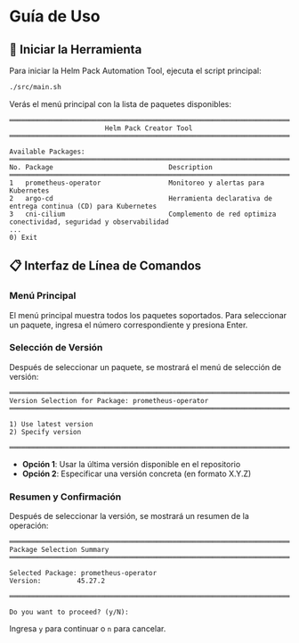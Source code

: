 # Guía de Uso

## 🚀 Iniciar la Herramienta

Para iniciar la Helm Pack Automation Tool, ejecuta el script principal:

```bash
./src/main.sh
```

Verás el menú principal con la lista de paquetes disponibles:

```
═══════════════════════════════════════════════════════════════════════════
                        Helm Pack Creator Tool
═══════════════════════════════════════════════════════════════════════════

Available Packages:
═══════════════════════════════════════════════════════════════════════════
No. Package                             Description
═══════════════════════════════════════════════════════════════════════════
1   prometheus-operator                 Monitoreo y alertas para Kubernetes
2   argo-cd                             Herramienta declarativa de entrega continua (CD) para Kubernetes
3   cni-cilium                          Complemento de red optimiza conectividad, seguridad y observabilidad
...
0) Exit
```

## 📋 Interfaz de Línea de Comandos

### Menú Principal

El menú principal muestra todos los paquetes soportados. Para seleccionar un paquete, ingresa el número correspondiente y presiona Enter.

### Selección de Versión

Después de seleccionar un paquete, se mostrará el menú de selección de versión:

```
═══════════════════════════════════════════════════════════════════════════
Version Selection for Package: prometheus-operator
═══════════════════════════════════════════════════════════════════════════

1) Use latest version
2) Specify version

═══════════════════════════════════════════════════════════════════════════
```

- **Opción 1**: Usar la última versión disponible en el repositorio
- **Opción 2**: Especificar una versión concreta (en formato X.Y.Z)

### Resumen y Confirmación

Después de seleccionar la versión, se mostrará un resumen de la operación:

```
═══════════════════════════════════════════════════════════════════════════
Package Selection Summary
═══════════════════════════════════════════════════════════════════════════

Selected Package: prometheus-operator
Version:         45.27.2

═══════════════════════════════════════════════════════════════════════════

Do you want to proceed? (y/N):
```

Ingresa `y` para continuar o `n` para cancelar.
